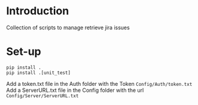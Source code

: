 # Introduction
Collection of scripts to manage retrieve jira issues


# Set-up

    pip install .
    pip install .[unit_test]

Add a token.txt file in the Auth folder with the Token `Config/Auth/token.txt`
Add a ServerURL.txt file in the Config folder with the url `Config/Server/ServerURL.txt`
